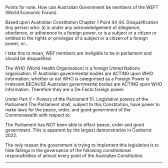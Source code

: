 Points for note.
How can Australian Government be members of the WEF? (World Economic Forum).

Based upon Australian Constitution
Chapter 1 Point 44
44. Disqualification
Any person who:
(i) is under any acknowledgement of allegiance, obedience, or adherence to a foreign power,
or is a subject or a citizen or entitled to the rights or privileges of a subject or a citizen of a
foreign power; or...

I take this to mean, WEF members are ineligible to be in parliament and should be
disqualified.

The WHO (World Health Organisation) is a foreign United Nations organisation. IF
Australian governmental bodies are ACTING upon WHO information, whether or not WHO
is categorised as a Foreign Power is irrelevant BECAUSE Australian governmental bodies
are ACTING upon WHO information. Therefore they are a De-Facto foreign power.

Under
Part V – Powers of the Parliament
51. Legislative powers of the Parliament
The Parliament shall, subject to this Constitution, have power to make laws for the peace,
order, and good government of the Commonwealth with respect to:

The Parliament has NOT been able to effect peace, order and good government. This is
apparent by the largest demonstration in Canberra 2022.

The only reason the government is trying to implement this legislation is to hide failings in
the governance of the following constitutional responsibilities of almost every point of the
Australian Constitution.


-----

